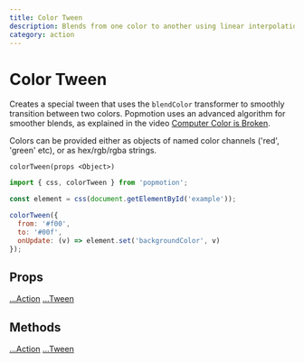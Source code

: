 ```yaml
---
title: Color Tween
description: Blends from one color to another using linear interpolation.
category: action
---
```


# Color Tween

Creates a special tween that uses the `blendColor` transformer to smoothly transition between two colors. Popmotion uses an advanced algorithm for smoother blends, as explained in the video [Computer Color is Broken](https://www.youtube.com/watch?v=LKnqECcg6Gw).

Colors can be provided either as objects of named color channels ('red', 'green' etc), or as hex/rgb/rgba strings.

`colorTween(props <Object>)`

```javascript
import { css, colorTween } from 'popmotion';

const element = css(document.getElementById('example'));

colorTween({
  from: '#f00',
  to: '#00f',
  onUpdate: (v) => element.set('backgroundColor', v)
});
```

## Props

[...Action](action)
[...Tween](tween)

## Methods

[...Action](action)
[...Tween](tween)
